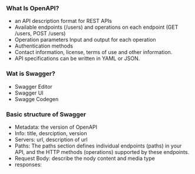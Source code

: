 ### What Is OpenAPI?
  - an API description format for REST APIs
  - Available endpoints (/users) and operations on each endpoint (GET /users, POST /users)
  - Operation parameters Input and output for each operation
  - Authentication methods
  - Contact information, license, terms of use and other information.
  - API specifications can be written in YAML or JSON. 
### Wat is Swagger?
  - Swagger Editor 
  - Swagger UI 
  - Swagge Codegen 
### Basic structure of Swagger
  - Metadata: the version of OpenAPI 
  - Info: title, desrciption, version 
  - Servers: url, description of url 
  - Paths: The paths section defines individual endpoints (paths) in your API, and the HTTP methods (operations) supported by these endpoints.
  - Request Body: describe the nody content and media type 
  - responses: 
  
  

    
